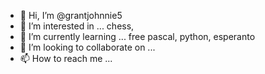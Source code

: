 - 👋 Hi, I’m @grantjohnnie5
- 👀 I’m interested in ...  chess, 
- 🌱 I’m currently learning ... free pascal, python, esperanto
- 💞️ I’m looking to collaborate on ...
- 📫 How to reach me ...

<!---
grantjohnnie5/grantjohnnie5 is a ✨ special ✨ repository because its `README.md` (this file) appears on your GitHub profile.
You can click the Preview link to take a look at your changes.
--->
